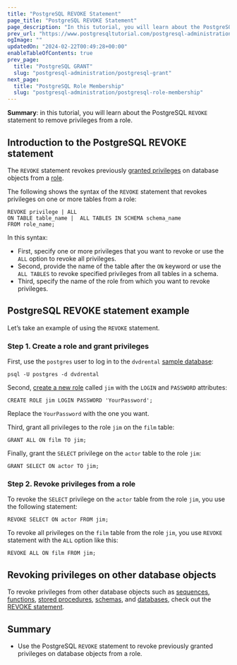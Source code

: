 ```yaml
---
title: "PostgreSQL REVOKE Statement"
page_title: "PostgreSQL REVOKE Statement"
page_description: "In this tutorial, you will learn about the PostgreSQL REVOKE statement to remove privileges from a role."
prev_url: "https://www.postgresqltutorial.com/postgresql-administration/postgresql-revoke/"
ogImage: ""
updatedOn: "2024-02-22T00:49:28+00:00"
enableTableOfContents: true
prev_page: 
  title: "PostgreSQL GRANT"
  slug: "postgresql-administration/postgresql-grant"
next_page: 
  title: "PostgreSQL Role Membership"
  slug: "postgresql-administration/postgresql-role-membership"
---
```





**Summary**: in this tutorial, you will learn about the PostgreSQL `REVOKE` statement to remove privileges from a role.


## Introduction to the PostgreSQL REVOKE statement

The `REVOKE` statement revokes previously [granted privileges](postgresql-grant) on database objects from a [role](postgresql-roles).

The following shows the syntax of the `REVOKE` statement that revokes privileges on one or more tables from a role:


```pgsql
REVOKE privilege | ALL
ON TABLE table_name |  ALL TABLES IN SCHEMA schema_name
FROM role_name;
```
In this syntax:

* First, specify one or more privileges that you want to revoke or use the `ALL` option to revoke all privileges.
* Second, provide the name of the table after the `ON` keyword or use the `ALL TABLES` to revoke specified privileges from all tables in a schema.
* Third, specify the name of the role from which you want to revoke privileges.


## PostgreSQL REVOKE statement example

Let’s take an example of using the `REVOKE` statement.


### Step 1\. Create a role and grant privileges

First, use the `postgres` user to log in to the `dvdrental` [sample database](../postgresql-getting-started/postgresql-sample-database):


```pgsql
psql -U postgres -d dvdrental
```
Second, [create a new role](postgresql-roles) called `jim` with the `LOGIN` and `PASSWORD` attributes:


```pgsql
CREATE ROLE jim LOGIN PASSWORD 'YourPassword';
```
Replace the `YourPassword` with the one you want.

Third, grant all privileges to the role `jim` on the `film` table:


```pgsql
GRANT ALL ON film TO jim;
```
Finally, grant the `SELECT` privilege on the `actor` table to the role `jim`:


```pgsql
GRANT SELECT ON actor TO jim;
```

### Step 2\. Revoke privileges from a role

To revoke the `SELECT` privilege on the `actor` table from the role `jim`, you use the following statement:


```pgsql
REVOKE SELECT ON actor FROM jim;
```
To revoke all privileges on the `film` table from the role `jim`, you use `REVOKE` statement with the `ALL` option like this:


```pgsql
REVOKE ALL ON film FROM jim;
```

## Revoking privileges on other database objects

To revoke privileges from other database objects such as [sequences](../postgresql-tutorial/postgresql-sequences), [functions](../postgresql-functions), [stored procedures](../postgresql-plpgsql/postgresql-create-procedure), [schemas](postgresql-schema), and [databases](postgresql-create-database), check out the [REVOKE statement](https://www.postgresql.org/docs/current/sql-revoke.html).


## Summary

* Use the PostgreSQL `REVOKE` statement to revoke previously granted privileges on database objects from a role.

